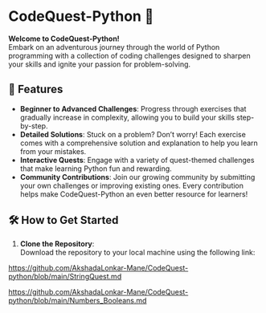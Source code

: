 # CodeQuest-Python 🐍

**Welcome to CodeQuest-Python!**  
Embark on an adventurous journey through the world of Python programming with a collection of coding challenges designed to sharpen your skills and ignite your passion for problem-solving.

## 🚀 Features

- **Beginner to Advanced Challenges**: Progress through exercises that gradually increase in complexity, allowing you to build your skills step-by-step.
- **Detailed Solutions**: Stuck on a problem? Don’t worry! Each exercise comes with a comprehensive solution and explanation to help you learn from your mistakes.
- **Interactive Quests**: Engage with a variety of quest-themed challenges that make learning Python fun and rewarding.
- **Community Contributions**: Join our growing community by submitting your own challenges or improving existing ones. Every contribution helps make CodeQuest-Python an even better resource for learners!

## 🛠 How to Get Started

1. **Clone the Repository**:  
   Download the repository to your local machine using the following link:

https://github.com/AkshadaLonkar-Mane/CodeQuest-python/blob/main/StringQuest.md


https://github.com/AkshadaLonkar-Mane/CodeQuest-python/blob/main/Numbers_Booleans.md

   
   
